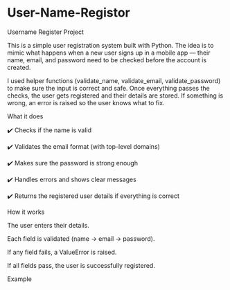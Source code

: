 # User-Name-Registor
Username Register Project

This is a simple user registration system built with Python. The idea is to mimic what happens when a new user signs up in a mobile app — their name, email, and password need to be checked before the account is created.

I used helper functions (validate_name, validate_email, validate_password) to make sure the input is correct and safe. Once everything passes the checks, the user gets registered and their details are stored. If something is wrong, an error is raised so the user knows what to fix.

What it does

✔️ Checks if the name is valid

✔️ Validates the email format (with top-level domains)

✔️ Makes sure the password is strong enough

✔️ Handles errors and shows clear messages

✔️ Returns the registered user details if everything is correct

How it works

The user enters their details.

Each field is validated (name → email → password).

If any field fails, a ValueError is raised.

If all fields pass, the user is successfully registered.

Example
